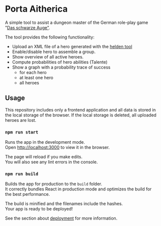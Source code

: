 # Porta Aitherica

A simple tool to assist a dungeon master of the German role-play game "[Das schwarze Auge"](https://de.wikipedia.org/wiki/Das_Schwarze_Auge).

The tool provides the following functionality:

- Upload an XML file of a hero generated with the [helden tool](https://www.helden-software.de/index.php/download/)
- Enable/disable hero to assemble a group.
- Show overview of all active heroes.
- Compute probabilities of hero abilities (Talente)
- Show a graph with a probability trace of success
   - for each hero
   - at least one hero
   - all heroes

## Usage

This repository includes only a frontend application and all data is stored in the local storage of the browser.
If the local storage is deleted, all uploaded heroes are lost.

### `npm run start`

Runs the app in the development mode.\
Open [http://localhost:3000](http://localhost:3000) to view it in the browser.

The page will reload if you make edits.\
You will also see any lint errors in the console.

### `npm run build`

Builds the app for production to the `build` folder.\
It correctly bundles React in production mode and optimizes the build for the best performance.

The build is minified and the filenames include the hashes.\
Your app is ready to be deployed!

See the section about [deployment](https://facebook.github.io/create-react-app/docs/deployment) for more information.
